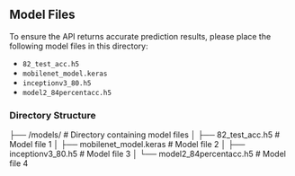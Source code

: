 ## Model Files

To ensure the API returns accurate prediction results, please place the following model files in this directory:

- `82_test_acc.h5`
- `mobilenet_model.keras`
- `inceptionv3_80.h5`
- `model2_84percentacc.h5`

### Directory Structure

├── /models/                   # Directory containing model files
│   ├── 82_test_acc.h5        # Model file 1
│   ├── mobilenet_model.keras  # Model file 2
│   ├── inceptionv3_80.h5     # Model file 3
│   └── model2_84percentacc.h5 # Model file 4

